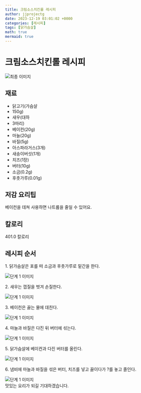 ```yaml
---
title: 크림소스치킨롤 레시피
author: jjprojectg
date: 2023-12-19 03:01:02 +0000
categories: [레시피]
tags: [닭가슴살]
math: true
mermaid: true
---
```

<meta name="og:type" content="website"/>
<meta charset="UTF-8"/>
<div class="header">
  <h1>크림소스치킨롤 레시피</h1>
</div>

<div class="container my-4">
  <div class="row">
    <div class="col-12 col-md-6">
      <div class="recipe-image">
        <img src="http://www.foodsafetykorea.go.kr/uploadimg/cook/10_00670_2.png" class="step-image" alt="최종 이미지"/>
      </div>
    </div>
    <div class="col-12 col-md-6">
      <div class="ingredients">
        <h2>재료</h2>
        <ul class="card">
          <li> 닭고기(가슴살 </li>
          <li>  150g) </li>
          <li>  새우(대하 </li>
          <li>  3마리) </li>
          <li>  베이컨(20g) </li>
          <li> 마늘(20g) </li>
          <li>  바질(5g) </li>
          <li>  아스파라거스(3개) </li>
          <li>  새송이버섯(1개) </li>
          <li> 치즈(1장) </li>
          <li>  버터(10g) </li>
          <li>  소금(0.2g) </li>
          <li>  후춧가루(0.01g) </li>
</ul>
      </div>
    </div>
    <div class="col-12 col-md-6">
      <div class="ingredients">
        <h2>저감 요리팁</h2>
        <div class="card"> 
          <p>
            베이컨을 데쳐 사용하면 나트륨을 줄일 수 있어요.
          </p>
        </div>
      </div>
      <div class="ingredients">
        <h2>칼로리</h2>
        <div class="card"> 
          <p>
            401.0 칼로리
          </p>
        </div>
      </div>
    </div>
  </div>

  <h2 class="my-4">레시피 순서</h2>
  <div class="card recipe-card">
    <div class="card-body recipe-step">
      <p class="card-text step-description">1. 닭가슴살은 포를 떠 소금과 후춧가루로
밑간을 한다.</p>
      <img src="http://www.foodsafetykorea.go.kr/uploadimg/cook/20_00670_1.png" alt="단계 1 이미지" class="step-image"/>
    </div>
  </div>
  <div class="card recipe-card">
    <div class="card-body recipe-step">
      <p class="card-text step-description">2. 새우는 껍질을 벗겨 손질한다.</p>
      <img src="http://www.foodsafetykorea.go.kr/uploadimg/cook/20_00670_2.png" alt="단계 1 이미지" class="step-image"/>
    </div>
  </div>
  <div class="card recipe-card">
    <div class="card-body recipe-step">
      <p class="card-text step-description">3. 베이컨은 끓는 물에 데친다.</p>
      <img src="http://www.foodsafetykorea.go.kr/uploadimg/cook/20_00670_3.png" alt="단계 1 이미지" class="step-image"/>
    </div>
  </div>
  <div class="card recipe-card">
    <div class="card-body recipe-step">
      <p class="card-text step-description">4. 마늘과 바질은 다진 뒤 버터에 섞는다.</p>
      <img src="http://www.foodsafetykorea.go.kr/uploadimg/cook/20_00670_4.png" alt="단계 1 이미지" class="step-image"/>
    </div>
  </div>
  <div class="card recipe-card">
    <div class="card-body recipe-step">
      <p class="card-text step-description">5. 닭가슴살에 베이컨과 다진 버터를
올린다.</p>
      <img src="http://www.foodsafetykorea.go.kr/uploadimg/cook/20_00670_5.png" alt="단계 1 이미지" class="step-image"/>
    </div>
  </div>
  <div class="card recipe-card">
    <div class="card-body recipe-step">
      <p class="card-text step-description">6. 냄비에 마늘과 바질을 섞은 버터,
치즈를 넣고 끓이다가 ?를 놓고
졸인다.</p>
      <img src="http://www.foodsafetykorea.go.kr/uploadimg/cook/20_00670_6.png" alt="단계 1 이미지" class="step-image"/>
    </div>
  </div>

</div>
맛있는 요리가 되길 기대하겠습니다.
